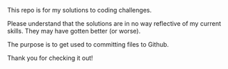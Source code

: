 This repo is for my solutions to coding challenges.

Please understand that the solutions are in no way reflective of my current skills. They may have gotten better (or worse).

The purpose is to get used to committing files to Github.

Thank you for checking it out!
